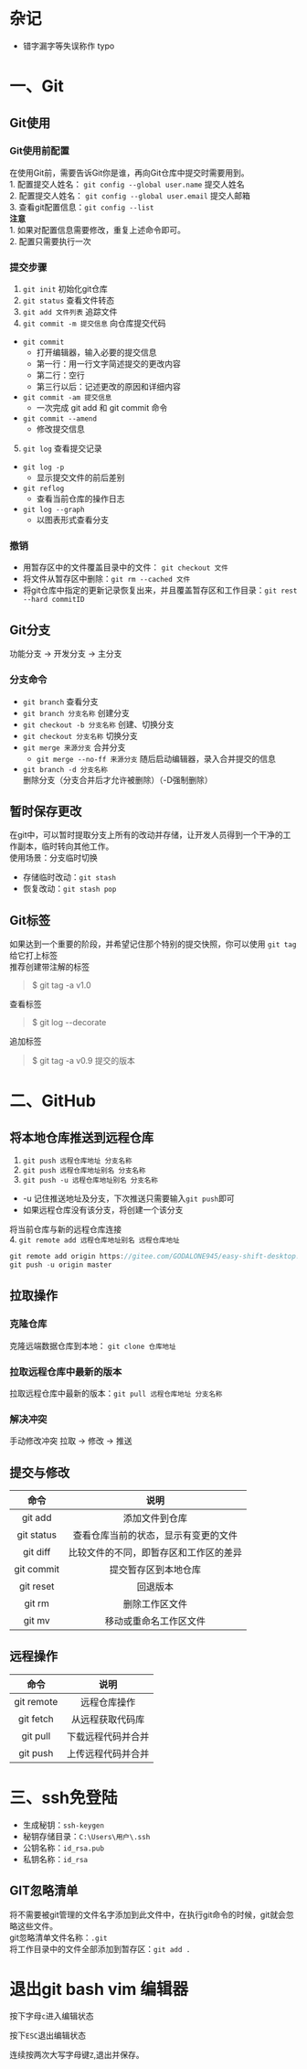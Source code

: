 
# 杂记
- 错字漏字等失误称作 typo

# 一、Git
## Git使用
### Git使用前配置
在使用Git前，需要告诉Git你是谁，再向Git仓库中提交时需要用到。  
    1. 配置提交人姓名： `git config --global user.name` 提交人姓名  
    2. 配置提交人姓名： `git config --global user.email` 提交人邮箱  
    3. 查看git配置信息：`git config --list`  
**注意**  
    1. 如果对配置信息需要修改，重复上述命令即可。  
    2. 配置只需要执行一次
### 提交步骤
1. `git init` 初始化git仓库
2. `git status` 查看文件转态
3. `git add 文件列表` 追踪文件
4. `git commit -m 提交信息` 向仓库提交代码
  - `git commit`
    - 打开编辑器，输入必要的提交信息
    - 第一行：用一行文字简述提交的更改内容
    - 第二行：空行
    - 第三行以后：记述更改的原因和详细内容
  - `git commit -am 提交信息`
    - 一次完成 git add 和 git commit 命令
  - `git commit --amend` 
    - 修改提交信息
5. `git log` 查看提交记录
  - `git log -p`
    - 显示提交文件的前后差别
  - `git reflog` 
    - 查看当前仓库的操作日志
  - `git log --graph`
    - 以图表形式查看分支
### 撤销
- 用暂存区中的文件覆盖目录中的文件： `git checkout 文件`
- 将文件从暂存区中删除：`git rm --cached 文件`
- 将git仓库中指定的更新记录恢复出来，并且覆盖暂存区和工作目录：`git rest --hard commitID`
## Git分支
功能分支 -> 开发分支 -> 主分支
### 分支命令
- `git branch` 查看分支
- `git branch 分支名称` 创建分支
- `git checkout -b 分支名称` 创建、切换分支
- `git checkout 分支名称` 切换分支
- `git merge 来源分支` 合并分支
  - `git merge --no-ff 来源分支` 随后启动编辑器，录入合并提交的信息
- `git branch -d 分支名称` 删除分支（分支合并后才允许被删除）（-D强制删除）
## 暂时保存更改
在git中，可以暂时提取分支上所有的改动并存储，让开发人员得到一个干净的工作副本，临时转向其他工作。  
使用场景：分支临时切换
- 存储临时改动：`git stash`
- 恢复改动：`git stash pop`
## Git标签
如果达到一个重要的阶段，并希望记住那个特别的提交快照，你可以使用 `git tag` 给它打上标签  
推荐创建带注解的标签
> $ git tag -a v1.0  

查看标签  
> $ git log --decorate

追加标签
> $ git tag -a v0.9 提交的版本
# 二、GitHub
## 将本地仓库推送到远程仓库
1. `git push 远程仓库地址 分支名称`
2. `git push 远程仓库地址别名 分支名称`
3. `git push -u 远程仓库地址别名 分支名称`  
  - -u 记住推送地址及分支，下次推送只需要输入`git push`即可
  - 如果远程仓库没有该分支，将创建一个该分支

将当前仓库与新的远程仓库连接  
4. `git remote add 远程仓库地址别名 远程仓库地址`
```js
git remote add origin https://gitee.com/GODALONE945/easy-shift-desktop.git
git push -u origin master
```
## 拉取操作
### 克隆仓库
克隆远端数据仓库到本地： `git clone 仓库地址`
### 拉取远程仓库中最新的版本
拉取远程仓库中最新的版本：`git pull 远程仓库地址 分支名称`
### 解决冲突
手动修改冲突 拉取 -> 修改 -> 推送
## 提交与修改
| 命令 | 说明|
| :-:  | :-: |
| git add | 添加文件到仓库 |
| git status | 查看仓库当前的状态，显示有变更的文件 |
| git diff | 比较文件的不同，即暂存区和工作区的差异 |
| git commit | 提交暂存区到本地仓库 |
| git reset | 回退版本 |
| git rm | 删除工作区文件 |
| git mv  | 移动或重命名工作区文件 |
## 远程操作
| 命令 | 说明 |
| :-: | :-: |
| git remote | 远程仓库操作 |
| git fetch | 从远程获取代码库 |
| git pull | 下载远程代码并合并 |
| git push | 上传远程代码并合并 |
# 三、ssh免登陆
- 生成秘钥：`ssh-keygen`
- 秘钥存储目录：`C:\Users\用户\.ssh`
- 公钥名称：`id_rsa.pub`
- 私钥名称：`id_rsa`
## GIT忽略清单
将不需要被git管理的文件名字添加到此文件中，在执行git命令的时候，git就会忽略这些文件。  
git忽略清单文件名称：`.git`  
将工作目录中的文件全部添加到暂存区：`git add .`

# 退出git bash vim 编辑器
按下字母`c`进入编辑状态

按下`ESC`退出编辑状态

连续按两次大写字母键`Z`,退出并保存。
